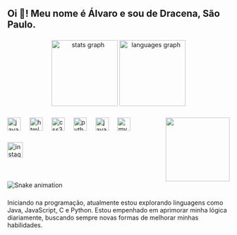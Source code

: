 <h2 align="left">Oi 👋! Meu nome é Álvaro e sou de Dracena, São Paulo.</h2>

###

<div align="center">
  <img src="https://github-readme-stats.vercel.app/api?username=Alvaro-R-Martinez&hide_title=false&hide_rank=false&show_icons=true&include_all_commits=true&count_private=true&disable_animations=false&theme=dracula&locale=en&hide_border=false" height="150" alt="stats graph"  />
  <img src="https://github-readme-stats.vercel.app/api/top-langs?username=Alvaro-R-Martinez&locale=en&hide_title=false&layout=compact&card_width=320&langs_count=5&theme=dracula&hide_border=false" height="150" alt="languages graph"  />
</div>

###

<img align="right" height="145" src="https://i.pinimg.com/originals/c9/fa/63/c9fa6371c8ab1ff7ac86507224c4b55f.jpg"  />

###

<div align="left">
  <img src="https://cdn.jsdelivr.net/gh/devicons/devicon/icons/javascript/javascript-original.svg" height="30" alt="javascript logo"  />
  <img width="12" />
  <img src="https://cdn.jsdelivr.net/gh/devicons/devicon/icons/html5/html5-original.svg" height="30" alt="html5 logo"  />
  <img width="12" />
  <img src="https://cdn.jsdelivr.net/gh/devicons/devicon/icons/css3/css3-original.svg" height="30" alt="css3 logo"  />
  <img width="12" />
  <img src="https://cdn.jsdelivr.net/gh/devicons/devicon/icons/python/python-original.svg" height="30" alt="python logo"  />
  <img width="12" />
  <img src="https://cdn.jsdelivr.net/gh/devicons/devicon/icons/java/java-original.svg" height="30" alt="java logo"  />
  <img width="12" />
  <img src="https://cdn.jsdelivr.net/gh/devicons/devicon/icons/mysql/mysql-original.svg" height="30" alt="mysql logo"  />
</div>

###

<div align="left">
  <a href="https://www.instagram.com/lv_rmtz/?next=%2F" target="_blank">
    <img src="https://img.shields.io/static/v1?message=Instagram&logo=instagram&label=&color=E4405F&logoColor=white&labelColor=&style=for-the-badge" height="35" alt="instagram logo"  />
  </a>
  <a href="https://www.linkedin.com/in/álvaro-ramos-martinez-168054320/" target="_blank">
  </a>
</div>

###

<br clear="both">

<img src="https://raw.githubusercontent.com/Alvaro-R-Martinez/Alvaro-R-Martinez/output/snake.svg" alt="Snake animation" />

###

<p align="left">Iniciando na programação, atualmente estou explorando linguagens como Java, JavaScript, C e Python. Estou empenhado em aprimorar minha lógica diariamente, buscando sempre novas formas de melhorar minhas habilidades.</p>

###
